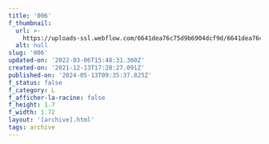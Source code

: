 ```yaml
---
title: '006'
f_thumbnail:
  url: >-
    https://uploads-ssl.webflow.com/6641dea76c75d9b6904dcf9d/6641dea76c75d9b6904dd05e_006.jpg
  alt: null
slug: '006'
updated-on: '2022-03-06T15:48:31.360Z'
created-on: '2021-12-13T17:28:27.091Z'
published-on: '2024-05-13T09:35:37.825Z'
f_status: false
f_category: L
f_afficher-la-racine: false
f_height: 1.7
f_width: 1.72
layout: '[archive].html'
tags: archive
---
```



